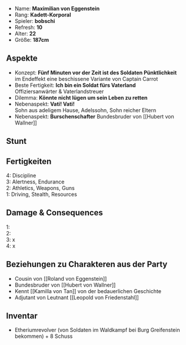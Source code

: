* Name: **Maximilian von Eggenstein**
* Rang: **Kadett-Korporal**
* Spieler: **bobschi**
* Refresh: **10**
* Alter: **22**
* Größe: **187cm**

## Aspekte

* Konzept: **Fünf Minuten vor der Zeit ist des Soldaten Pünktlichkeit**  
im Endeffekt eine beschissene Variante von Captain Carrot
* Beste Fertigkeit: **Ich bin ein Soldat fürs Vaterland**  
Offiziersanwärter & Vaterlandstreuer
* Dilemma: **Könnte nicht lügen um sein Leben zu retten**
* Nebenaspekt: **Vati! Vati!**  
Sohn aus adeligem Hause, Adelssohn, Sohn reicher Eltern
* Nebenaspekt: **Burschenschafter**
Bundesbruder von [[Hubert von Wallner]]

## Stunt

## Fertigkeiten

4: Discipline  
3: Alertness, Endurance  
2: Athletics, Weapons, Guns  
1: Driving, Stealth, Resources

## Damage & Consequences

1:  
2:  
3: x  
4: x

## Beziehungen zu Charakteren aus der Party

* Cousin von [[Roland von Eggenstein]]
* Bundesbruder von [[Hubert von Wallner]]
* Kennt [[Kamilla von Tan]] von der bedauerlichen Geschichte
* Adjutant von Leutnant [[Leopold von Friedenstahl]]

## Inventar

* Etheriumrevolver (von Soldaten im Waldkampf bei Burg Greifenstein bekommen) + 8 Schuss